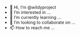 - 👋 Hi, I’m @wildyproject
- 👀 I’m interested in ...
- 🌱 I’m currently learning ...
- 💞️ I’m looking to collaborate on ...
- 📫 How to reach me ...
